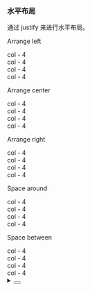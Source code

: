 ### 水平布局

通过 <yc-tag>justify</yc-tag> 来进行水平布局。

<div class="cell-demo vp-raw">
  <div>
    <p>Arrange left</p>
    <yc-row class="grid-demo" justify="start">
      <yc-col :span="4">
        <div>col - 4</div>
      </yc-col>
      <yc-col :span="4">
        <div>col - 4</div>
      </yc-col>
      <yc-col :span="4">
        <div>col - 4</div>
      </yc-col>
      <yc-col :span="4">
        <div>col - 4</div>
      </yc-col>
    </yc-row>
    <p>Arrange center</p>
    <yc-row class="grid-demo" justify="center">
      <yc-col :span="4">
        <div>col - 4</div>
      </yc-col>
      <yc-col :span="4">
        <div>col - 4</div>
      </yc-col>
      <yc-col :span="4">
        <div>col - 4</div>
      </yc-col>
      <yc-col :span="4">
        <div>col - 4</div>
      </yc-col>
    </yc-row>
    <p>Arrange right</p>
    <yc-row class="grid-demo" justify="end">
      <yc-col :span="4">
        <div>col - 4</div>
      </yc-col>
      <yc-col :span="4">
        <div>col - 4</div>
      </yc-col>
      <yc-col :span="4">
        <div>col - 4</div>
      </yc-col>
      <yc-col :span="4">
        <div>col - 4</div>
      </yc-col>
    </yc-row>
    <p>Space around</p>
    <yc-row class="grid-demo" justify="space-around">
      <yc-col :span="4">
        <div>col - 4</div>
      </yc-col>
      <yc-col :span="4">
        <div>col - 4</div>
      </yc-col>
      <yc-col :span="4">
        <div>col - 4</div>
      </yc-col>
      <yc-col :span="4">
        <div>col - 4</div>
      </yc-col>
    </yc-row>
    <p>Space between</p>
    <yc-row class="grid-demo" justify="space-between">
      <yc-col :span="4">
        <div>col - 4</div>
      </yc-col>
      <yc-col :span="4">
        <div>col - 4</div>
      </yc-col>
      <yc-col :span="4">
        <div>col - 4</div>
      </yc-col>
      <yc-col :span="4">
        <div>col - 4</div>
      </yc-col>
    </yc-row>
  </div>
</div>

<style scoped>
.grid-demo {
  background-color: var(--color-fill-2);
  margin-bottom: 40px;
}
.grid-demo:last-child {
  margin-bottom: 0px;
}
.grid-demo .yc-col {
  height: 48px;
  line-height: 48px;
  color: var(--color-white);
  text-align: center;
}
.grid-demo .yc-col:nth-child(2n) {
  background-color: rgba(var(--arcoblue-6), 0.9);
}
.grid-demo .yc-col:nth-child(2n + 1) {
  background-color: var(--color-primary-light-4);
}
</style>

<details>
<summary>
 <button class="code-btn"  >
    <icon-code />
 </button>
</summary>

```vue
<template>
  <div>
    <p>Arrange left</p>
    <yc-row
      class="grid-demo"
      justify="start">
      <yc-col :span="4">
        <div>col - 4</div>
      </yc-col>
      <yc-col :span="4">
        <div>col - 4</div>
      </yc-col>
      <yc-col :span="4">
        <div>col - 4</div>
      </yc-col>
      <yc-col :span="4">
        <div>col - 4</div>
      </yc-col>
    </yc-row>
    <p>Arrange center</p>
    <yc-row
      class="grid-demo"
      justify="center">
      <yc-col :span="4">
        <div>col - 4</div>
      </yc-col>
      <yc-col :span="4">
        <div>col - 4</div>
      </yc-col>
      <yc-col :span="4">
        <div>col - 4</div>
      </yc-col>
      <yc-col :span="4">
        <div>col - 4</div>
      </yc-col>
    </yc-row>
    <p>Arrange right</p>
    <yc-row
      class="grid-demo"
      justify="end">
      <yc-col :span="4">
        <div>col - 4</div>
      </yc-col>
      <yc-col :span="4">
        <div>col - 4</div>
      </yc-col>
      <yc-col :span="4">
        <div>col - 4</div>
      </yc-col>
      <yc-col :span="4">
        <div>col - 4</div>
      </yc-col>
    </yc-row>
    <p>Space around</p>
    <yc-row
      class="grid-demo"
      justify="space-around">
      <yc-col :span="4">
        <div>col - 4</div>
      </yc-col>
      <yc-col :span="4">
        <div>col - 4</div>
      </yc-col>
      <yc-col :span="4">
        <div>col - 4</div>
      </yc-col>
      <yc-col :span="4">
        <div>col - 4</div>
      </yc-col>
    </yc-row>
    <p>Space between</p>
    <yc-row
      class="grid-demo"
      justify="space-between">
      <yc-col :span="4">
        <div>col - 4</div>
      </yc-col>
      <yc-col :span="4">
        <div>col - 4</div>
      </yc-col>
      <yc-col :span="4">
        <div>col - 4</div>
      </yc-col>
      <yc-col :span="4">
        <div>col - 4</div>
      </yc-col>
    </yc-row>
  </div>
</template>

<style scoped>
.grid-demo {
  background-color: var(--color-fill-2);
  margin-bottom: 40px;
}
.grid-demo:last-child {
  margin-bottom: 0px;
}
.grid-demo .yc-col {
  height: 48px;
  line-height: 48px;
  color: var(--color-white);
  text-align: center;
}
.grid-demo .yc-col:nth-child(2n) {
  background-color: rgba(var(--arcoblue-6), 0.9);
}
.grid-demo .yc-col:nth-child(2n + 1) {
  background-color: var(--color-primary-light-4);
}
</style>
```

</details>
